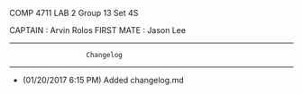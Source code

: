 COMP 4711 
LAB 2 
Group 13 
Set 4S 
 
CAPTAIN 	: Arvin Rolos
FIRST MATE	: Jason Lee

********************************************************
                       Changelog
********************************************************
- (01/20/2017 6:15 PM) Added changelog.md